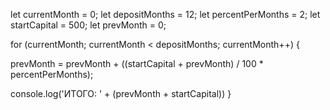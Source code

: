 let currentMonth = 0;
let depositMonths = 12;
let percentPerMonths = 2;
let startCapital = 500;
let prevMonth = 0;

    
for (currentMonth; currentMonth < depositMonths; currentMonth++) {
    
 prevMonth = prevMonth + ((startCapital + prevMonth) / 100 * percentPerMonths);

console.log('ИТОГО: ' + (prevMonth + startCapital))
}
